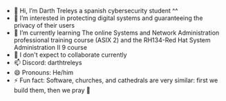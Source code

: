 - 👋 Hi, I’m Darth Treleys a spanish cybersecurity student ^^
- 👀 I’m interested in protecting digital systems and guaranteeing the privacy of their users 
- 🌱 I’m currently learning The online Systems and Network Administration professional training course (ASIX 2) and the RH134-Red Hat System Administration II 9 course
- 💞️ I don't expect to collaborate currently 
- 📫 Discord: darthtreleys 
- 😄 Pronouns: He/him
- ⚡ Fun fact:  Software, churches, and cathedrals are very similar: first we build them, then we pray 🗿
